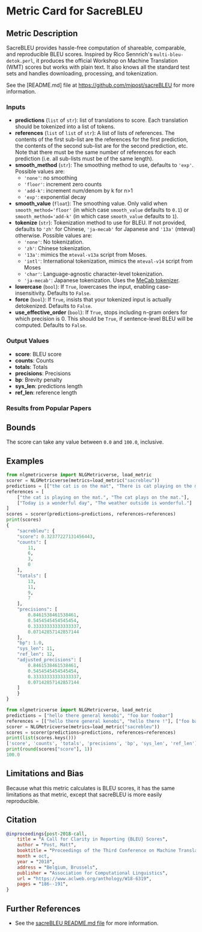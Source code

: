 # Metric Card for SacreBLEU

## Metric Description
SacreBLEU provides hassle-free computation of shareable, comparable, and reproducible BLEU scores. Inspired by Rico Sennrich's `multi-bleu-detok.perl`, it produces the official Workshop on Machine Translation (WMT) scores but works with plain text. It also knows all the standard test sets and handles downloading, processing, and tokenization.

See the [README.md] file at https://github.com/mjpost/sacreBLEU for more information.

### Inputs
- **predictions** (`list` of `str`): list of translations to score. Each translation should be tokenized into a list of tokens.
- **references** (`list` of `list` of `str`): A list of lists of references. The contents of the first sub-list are the references for the first prediction, the contents of the second sub-list are for the second prediction, etc. Note that there must be the same number of references for each prediction (i.e. all sub-lists must be of the same length).
- **smooth_method** (`str`): The smoothing method to use, defaults to `'exp'`. Possible values are:
    - `'none'`: no smoothing
    - `'floor'`: increment zero counts
    - `'add-k'`: increment num/denom by k for n>1
    - `'exp'`: exponential decay
- **smooth_value** (`float`): The smoothing value. Only valid when `smooth_method='floor'` (in which case `smooth_value` defaults to `0.1`) or `smooth_method='add-k'` (in which case `smooth_value` defaults to `1`).
- **tokenize** (`str`): Tokenization method to use for BLEU. If not provided, defaults to `'zh'` for Chinese, `'ja-mecab'` for Japanese and `'13a'` (mteval) otherwise. Possible values are:
    - `'none'`: No tokenization.
    - `'zh'`: Chinese tokenization.
    - `'13a'`: mimics the `mteval-v13a` script from Moses.
    - `'intl'`: International tokenization, mimics the `mteval-v14` script from Moses
    - `'char'`: Language-agnostic character-level tokenization.
    - `'ja-mecab'`: Japanese tokenization. Uses the [MeCab tokenizer](https://pypi.org/project/mecab-python3).
- **lowercase** (`bool`): If `True`, lowercases the input, enabling case-insensitivity. Defaults to `False`.
- **force** (`bool`): If `True`, insists that your tokenized input is actually detokenized. Defaults to `False`.
- **use_effective_order** (`bool`): If `True`, stops including n-gram orders for which precision is 0. This should be `True`, if sentence-level BLEU will be computed. Defaults to `False`.

### Output Values
- **score**: BLEU score
- **counts**: Counts
- **totals**: Totals
- **precisions**: Precisions
- **bp**: Brevity penalty
- **sys_len**: predictions length
- **ref_len**: reference length

### Results from Popular Papers

## Bounds
The score can take any value between `0.0` and `100.0`, inclusive.

## Examples
```python
from nlgmetricverse import NLGMetricverse, load_metric
scorer = NLGMetricverse(metrics=load_metric("sacrebleu"))
predictions = [["the cat is on the mat", "There is cat playing on the mat"], ["Look! a wonderful day."]]
references = [
    ["the cat is playing on the mat.", "The cat plays on the mat."], 
    ["Today is a wonderful day", "The weather outside is wonderful."]
]
scores = scorer(predictions=predictions, references=references)
print(scores)
{
    "sacrebleu": {
    "score": 0.32377227131456443,
    "counts": [
        11,
        6,
        3,
        0
    ],
    "totals": [
        13,
        11,
        9,
        7
    ],
    "precisions": [
        0.8461538461538461,
        0.5454545454545454,
        0.33333333333333337,
        0.07142857142857144
    ],
    "bp": 1.0,
    "sys_len": 11,
    "ref_len": 12,
    "adjusted_precisions": [
        0.8461538461538461,
        0.5454545454545454,
        0.33333333333333337,
        0.07142857142857144
    ]
    }
}

from nlgmetricverse import NLGMetricverse, load_metric
predictions = ["hello there general kenobi", "foo bar foobar"]
references = [["hello there general kenobi", "hello there !"], ["foo bar foobar", "foo bar foobar"]]
scorer = NLGMetricverse(metrics=load_metric("sacrebleu"))
scores = scorer(predictions=predictions, references=references)
print(list(scores.keys()))
['score', 'counts', 'totals', 'precisions', 'bp', 'sys_len', 'ref_len']
print(round(scores["score"], 1))
100.0
```

## Limitations and Bias
Because what this metric calculates is BLEU scores, it has the same limitations as that metric, except that sacreBLEU is more easily reproducible.

## Citation
```bibtex
@inproceedings{post-2018-call,
    title = "A Call for Clarity in Reporting {BLEU} Scores",
    author = "Post, Matt",
    booktitle = "Proceedings of the Third Conference on Machine Translation: Research Papers",
    month = oct,
    year = "2018",
    address = "Belgium, Brussels",
    publisher = "Association for Computational Linguistics",
    url = "https://www.aclweb.org/anthology/W18-6319",
    pages = "186--191",
}
```

## Further References
- See the [sacreBLEU README.md file](https://github.com/mjpost/sacreBLEU) for more information.